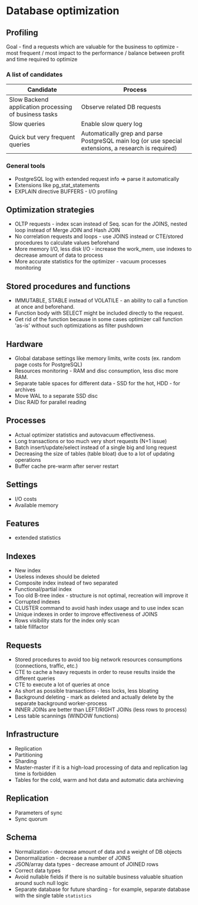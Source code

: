 # Database optimization

## Profiling
Goal - find a requests which are valuable for the business to optimize - most frequent / most impact to the performance / balance between profit and time required to optimize

### A list of candidates
Candidate | Process
--- | ---
Slow Backend application processing of business tasks | Observe related DB requests
Slow queries | Enable slow query log
Quick but very frequent queries | Automatically grep and parse PostgreSQL main log (or use special extensions, a research is required)

### General tools
* PostgreSQL log with extended request info => parse it automatically
* Extensions like pg_stat_statements
* EXPLAIN directive BUFFERS - I/O profiling


## Optimization strategies

* OLTP requests - index scan instead of Seq. scan for the JOINS, nested loop instead of Merge JOIN and Hash JOIN
* No correlation requests and loops - use JOINS instead or CTE/stored procedures to calculate values beforehand
* More memory I/O, less disk I/O - increase the work_mem, use indexes to decrease amount of data to process
* More accurate statistics for the optimizer - vacuum processes monitoring


## Stored procedures and functions
* IMMUTABLE, STABLE instead of VOLATILE - an ability to call a function at once and beforehand.
* Function body with SELECT might be included directly to the request.
* Get rid of the function because in some cases optimizer call function 'as-is' without such optimizations as filter pushdown


## Hardware
* Global database settings like memory limits, write costs (ex. random page costs for PostgreSQL)
* Resources monitoring - RAM and disc consumption, less disc more RAM.
* Separate table spaces for different data - SSD for the hot, HDD - for archives
* Move WAL to a separate SSD disc
* Disc RAID for parallel reading

## Processes
* Actual optimizer statistics and autovacuum effectiveness.
* Long transactions or too much very short requests (N+1 issue)
* Batch insert/update/select instead of a single big and long request
* Decreasing the size of tables (table bloat) due to a lot of updating operations
* Buffer cache pre-warm after server restart

## Settings
* I/O costs
* Available memory

## Features
* extended statistics

## Indexes
* New index
* Useless indexes should be deleted
* Composite index instead of two separated
* Functional/partial index
* Too old B-tree index - structure is not optimal, recreation will improve it
* Corrupted indexes
* CLUSTER command to avoid hash index usage and to use index scan
* Unique indexes in order to improve effectiveness of JOINS
* Rows visibility stats for the index only scan
* table fillfactor

## Requests
* Stored procedures to avoid too big network resources consumptions (connections, traffic, etc.)
* CTE to cache a heavy requests in order to reuse results inside the different queries
* CTE to execute a lot of queries at once
* As short as possible transactions - less locks, less bloating
* Background deleting - mark as deleted and actually delete by the separate background worker-process
* INNER JOINs are better than LEFT/RIGHT JOINs (less rows to process)
* Less table scannings (WINDOW functions)

## Infrastructure
* Replication
* Partitioning
* Sharding
* Master-master if it is a high-load processing of data and replication lag time is forbidden
* Tables for the cold, warm and hot data and automatic data archieving

## Replication
* Parameters of sync
* Sync quorum

## Schema
* Normalization - decrease amount of data and a weight of DB objects
* Denormalization - decrease a number of JOINS
* JSON/array data types - decrease amount of JOINED rows
* Correct data types 
* Avoid nullable fields if there is no suitable business valuable situation around such null logic
* Separate database for future sharding - for example, separate database with the single table `statistics`
